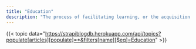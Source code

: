 ```yaml
---
title: "Education"
description: "The process of facilitating learning, or the acquisition of knowledge, morals, and personal development."
---
```


{{< topic data="https://strapiblogdb.herokuapp.com/api/topics?populate[articles][populate]=*&filters[name][$eq]=Education" >}}
